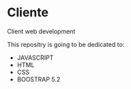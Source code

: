 # Cliente
Client web development


This repositry is going to be dedicated to:

 - JAVASCRIPT
 - HTML
 - CSS
 - BOOSTRAP 5.2
